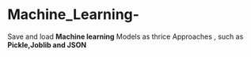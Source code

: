 # Machine_Learning-

Save and load **Machine learning** Models as thrice Approaches , such as **Pickle,Joblib and JSON**
